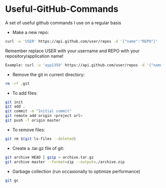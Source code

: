Useful-GitHub-Commands
======================

A set of useful github commands I use on a regular basis

* Make a new repo:

```sh
curl -u 'USER' https://api.github.com/user/repos -d '{"name":"REPO"}'
```

Remember replace USER with your username and REPO with your repository/application name!

```sh 
Example: curl -u 'ayp1359' https://api.github.com/user/repos -d '{"name":"CodePath-Twitter","description":"CodePath training at FB"}'
```

* Remove the git in current directory:
```sh
rm -rf .git
```

* To add files:
```sh
git init
git add .
git commit -m "Initial commit"
git remote add origin <project url>
git push -f origin master
```

* To remove files:
```sh
git rm $(git ls-files --deleted)  
```
* Create a .tar.gz file of git:
```sh
git archive HEAD | gzip > archive.tar.gz
git archive master --format=zip --output=./archive.zip
```

* Garbage collection (run occasionally to optimize performance)
```sh
git gc
```
